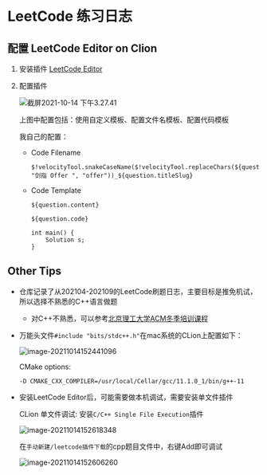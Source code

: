 # LeetCode 练习日志
## 配置 LeetCode Editor on Clion

1. 安装插件 [LeetCode Editor](https://plugins.jetbrains.com/plugin/12132-leetcode-editor)

2. 配置插件

   ![截屏2021-10-14 下午3.27.41](https://cse2020-dune.oss-cn-shanghai.aliyuncs.com/20211014152841.png)

   上图中配置包括：使用自定义模板、配置文件名模板、配置代码模板

   我自己的配置：

   - Code Filename

     ```
     $!velocityTool.snakeCaseName($!velocityTool.replaceChars(${question.frontendQuestionId}, "剑指 Offer ", "offer"))_${question.titleSlug}
     ```

   - Code Template

     ```
     ${question.content}
     
     ${question.code}
     
     int main() {
         Solution s;
     }
     ```

## Other Tips

- 仓库记录了从202104-202109的LeetCode刷题日志，主要目标是推免机试，所以选择不熟悉的C++语言做题
  
  - 对C++不熟悉，可以参考[北京理工大学ACM冬季培训课程](https://www.bilibili.com/video/BV1pE411E7RV)
  
- 万能头文件`#include "bits/stdc++.h"`在mac系统的CLion上配置如下：

  ![image-20211014152441096](https://cse2020-dune.oss-cn-shanghai.aliyuncs.com/20211014152442.png)

  CMake options:

  ```
  -D CMAKE_CXX_COMPILER=/usr/local/Cellar/gcc/11.1.0_1/bin/g++-11
  ```

- 安装LeetCode Editor后，可能需要做本机调试，需要安装单文件插件

  CLion 单文件调试: 安装`C/C++ Single File Execution`插件

  ![image-20211014152618348](https://cse2020-dune.oss-cn-shanghai.aliyuncs.com/20211014152619.png)

  在`手动新建/leetcode插件下载`的cpp题目文件中，右键Add即可调试

  ![image-20211014152606260](https://cse2020-dune.oss-cn-shanghai.aliyuncs.com/20211014152607.png)

